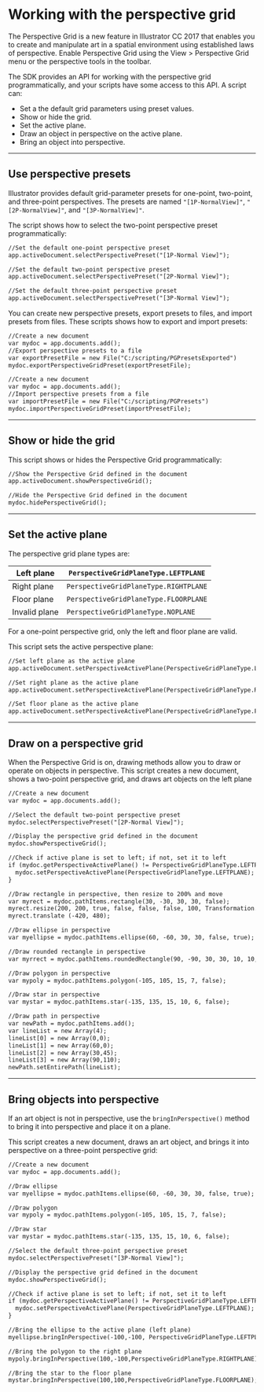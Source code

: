 # Working with the perspective grid

The Perspective Grid is a new feature in lllustrator CC 2017 that enables you to create and manipulate art in a spatial environment using established laws of perspective. Enable Perspective Grid using the View > Perspective Grid menu or the perspective tools in the toolbar.

The SDK provides an API for working with the perspective grid programmatically, and your scripts have some access to this API. A script can:

- Set a the default grid parameters using preset values.
- Show or hide the grid.
- Set the active plane.
- Draw an object in perspective on the active plane.
- Bring an object into perspective.

---

## Use perspective presets

Illustrator provides default grid-parameter presets for one-point, two-point, and three-point perspectives. The presets are named `"[1P-NormalView]"`, `"[2P-NormalView]"`, and `"[3P-NormalView]"`.

The script shows how to select the two-point perspective preset programmatically:

```default
//Set the default one-point perspective preset
app.activeDocument.selectPerspectivePreset("[1P-Normal View]");

//Set the default two-point perspective preset
app.activeDocument.selectPerspectivePreset("[2P-Normal View]");

//Set the default three-point perspective preset
app.activeDocument.selectPerspectivePreset("[3P-Normal View]");
```

You can create new perspective presets, export presets to files, and import presets from files. These scripts shows how to export and import presets:

```default
//Create a new document
var mydoc = app.documents.add();
//Export perspective presets to a file
var exportPresetFile = new File("C:/scripting/PGPresetsExported")
mydoc.exportPerspectiveGridPreset(exportPresetFile);

//Create a new document
var mydoc = app.documents.add();
//Import perspective presets from a file
var importPresetFile = new File("C:/scripting/PGPresets")
mydoc.importPerspectiveGridPreset(importPresetFile);
```

---

## Show or hide the grid

This script shows or hides the Perspective Grid programmatically:

```default
//Show the Perspective Grid defined in the document
app.activeDocument.showPerspectiveGrid();

//Hide the Perspective Grid defined in the document
mydoc.hidePerspectiveGrid();
```

---

## Set the active plane

The perspective grid plane types are:

| Left plane    | `PerspectiveGridPlaneType.LEFTPLANE`   |
|---------------|----------------------------------------|
| Right plane   | `PerspectiveGridPlaneType.RIGHTPLANE`  |
| Floor plane   | `PerspectiveGridPlaneType.FLOORPLANE`  |
| Invalid plane | `PerspectiveGridPlaneType.NOPLANE`     |

For a one-point perspective grid, only the left and floor plane are valid.

This script sets the active perspective plane:

```default
//Set left plane as the active plane
app.activeDocument.setPerspectiveActivePlane(PerspectiveGridPlaneType.LEFTPLANE);

//Set right plane as the active plane
app.activeDocument.setPerspectiveActivePlane(PerspectiveGridPlaneType.RIGHTPLANE);

//Set floor plane as the active plane
app.activeDocument.setPerspectiveActivePlane(PerspectiveGridPlaneType.FLOORPLANE);
```

---

## Draw on a perspective grid

When the Perspective Grid is on, drawing methods allow you to draw or operate on objects in perspective. This script creates a new document, shows a two-point perspective grid, and draws art objects on the left
plane

```default
//Create a new document
var mydoc = app.documents.add();

//Select the default two-point perspective preset
mydoc.selectPerspectivePreset("[2P-Normal View]");

//Display the perspective grid defined in the document
mydoc.showPerspectiveGrid();

//Check if active plane is set to left; if not, set it to left
if (mydoc.getPerspectiveActivePlane() != PerspectiveGridPlaneType.LEFTPLANE) {
  mydoc.setPerspectiveActivePlane(PerspectiveGridPlaneType.LEFTPLANE);
}

//Draw rectangle in perspective, then resize to 200% and move
var myrect = mydoc.pathItems.rectangle(30, -30, 30, 30, false);
myrect.resize(200, 200, true, false, false, false, 100, Transformation.TOPLEFT);
myrect.translate (-420, 480);

//Draw ellipse in perspective
var myellipse = mydoc.pathItems.ellipse(60, -60, 30, 30, false, true);

//Draw rounded rectangle in perspective
var myrrect = mydoc.pathItems.roundedRectangle(90, -90, 30, 30, 10, 10, false);

//Draw polygon in perspective
var mypoly = mydoc.pathItems.polygon(-105, 105, 15, 7, false);

//Draw star in perspective
var mystar = mydoc.pathItems.star(-135, 135, 15, 10, 6, false);

//Draw path in perspective
var newPath = mydoc.pathItems.add();
var lineList = new Array(4);
lineList[0] = new Array(0,0);
lineList[1] = new Array(60,0);
lineList[2] = new Array(30,45);
lineList[3] = new Array(90,110);
newPath.setEntirePath(lineList);
```

---

## Bring objects into perspective

If an art object is not in perspective, use the `bringInPerspective()` method to bring it into perspective and place it on a plane.

This script creates a new document, draws an art object, and brings it into perspective on a three-point perspective grid:

```default
//Create a new document
var mydoc = app.documents.add();

//Draw ellipse
var myellipse = mydoc.pathItems.ellipse(60, -60, 30, 30, false, true);

//Draw polygon
var mypoly = mydoc.pathItems.polygon(-105, 105, 15, 7, false);

//Draw star
var mystar = mydoc.pathItems.star(-135, 135, 15, 10, 6, false);

//Select the default three-point perspective preset
mydoc.selectPerspectivePreset("[3P-Normal View]");

//Display the perspective grid defined in the document
mydoc.showPerspectiveGrid();

//Check if active plane is set to left; if not, set it to left
if (mydoc.getPerspectiveActivePlane() != PerspectiveGridPlaneType.LEFTPLANE) {
  mydoc.setPerspectiveActivePlane(PerspectiveGridPlaneType.LEFTPLANE);
}

//Bring the ellipse to the active plane (left plane)
myellipse.bringInPerspective(-100,-100, PerspectiveGridPlaneType.LEFTPLANE);

//Bring the polygon to the right plane
mypoly.bringInPerspective(100,-100,PerspectiveGridPlaneType.RIGHTPLANE);

//Bring the star to the floor plane
mystar.bringInPerspective(100,100,PerspectiveGridPlaneType.FLOORPLANE);
```

